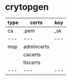 # crytopgen

| type | certs | key |
| --- | --- | --- |
| ca | .pem | _sk |
| --- | --- | --- |
| msp | admincerts | |
|     | cacerts | |
|     | tlscerts | |
| --- | --- | --- |

